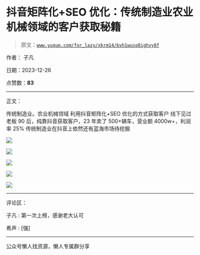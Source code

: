 # 抖音矩阵化+SEO 优化：传统制造业农业机械领域的客户获取秘籍

> 原文：[`www.yuque.com/for_lazy/xkrm14/bvh1wuso8ighvy8f`](https://www.yuque.com/for_lazy/xkrm14/bvh1wuso8ighvy8f)

作者： 子凡

日期：2023-12-26

点赞数：**83**

* * *

正文：

传统制造业。农业机械领域 利用抖音矩阵化+SEO 优化的方式获取客户
线下见过老板 90 后，纯靠抖音获取客户，23 年卖了 500+辆车，营业额 4000w+，利润率 25% 传统制造业在抖音上依然还有蓝海市场待挖掘

![](img/e1a98b5122a24313d397ca7f35d9546d.png)

![](img/560e4c7dbd8c8cd56cdecb21885d46ad.png)

![](img/f091605eb66174b4ecc4a9ffe45850a0.png)

![](img/2f80a4e5b6e3441f6d5af452cb0991c3.png)

![](img/369c4f88526f39a2971601b2e6fef36f.png)

* * *

评论区：

子凡 : 第一次上榜，感谢老大认可

希声 : [强]

* * *

公众号懒人找资源，懒人专属群分享